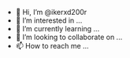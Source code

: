 - 👋 Hi, I’m @ikerxd200r
- 👀 I’m interested in ...
- 🌱 I’m currently learning ...
- 💞️ I’m looking to collaborate on ...
- 📫 How to reach me ...

<!---
ikerxd200r/ikerxd200r is a ✨ special ✨ repository because its `README.md` (this file) appears on your GitHub profile.
You can click the Preview link to take a look at your changes.
--->
